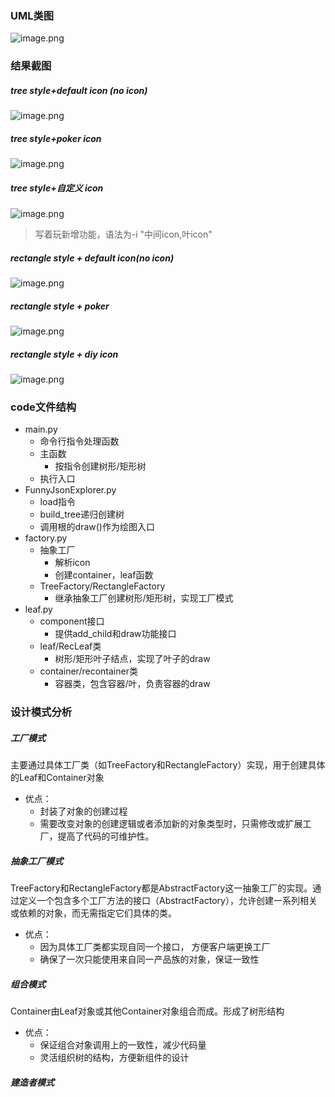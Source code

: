 <a name="MSP75"></a>
### UML类图
![image.png](https://cdn.nlark.com/yuque/0/2024/png/38921555/1718179635513-5e457c6b-6412-47e8-84fd-88a98c470909.png#averageHue=%23f5f5f5&clientId=uef824ae3-be2f-4&from=paste&height=590&id=ua7c711f9&originHeight=1180&originWidth=2612&originalType=binary&ratio=2&rotation=0&showTitle=false&size=260655&status=done&style=none&taskId=u216c7977-5378-47de-8ab1-da903185207&title=&width=1306)

<a name="lLBY5"></a>
### 结果截图
<a name="CmMTj"></a>
##### tree style+default icon (no icon)
![image.png](https://cdn.nlark.com/yuque/0/2024/png/38921555/1718180296158-258b42f1-4a19-4733-893a-c14656165f9e.png#averageHue=%23212326&clientId=uef824ae3-be2f-4&from=paste&height=237&id=uec001243&originHeight=473&originWidth=1204&originalType=binary&ratio=2&rotation=0&showTitle=false&size=64055&status=done&style=none&taskId=uceff5aaa-beaa-4f60-a806-0bf0697e41c&title=&width=602)
<a name="vLmDk"></a>
##### tree style+poker icon
![image.png](https://cdn.nlark.com/yuque/0/2024/png/38921555/1718180399773-2a49dab8-089c-4353-8826-09665c7ac30a.png#averageHue=%23212226&clientId=uef824ae3-be2f-4&from=paste&height=259&id=u26e4b75f&originHeight=517&originWidth=1249&originalType=binary&ratio=2&rotation=0&showTitle=false&size=72757&status=done&style=none&taskId=u4a2c88b7-1fc4-493d-a40d-aee7e75cfae&title=&width=624.5)
<a name="fQexS"></a>
##### tree style+自定义 icon
![image.png](https://cdn.nlark.com/yuque/0/2024/png/38921555/1718180311432-461c2276-016e-4815-aa97-bcde9ee2da1f.png#averageHue=%23212226&clientId=uef824ae3-be2f-4&from=paste&height=270&id=u54be80b3&originHeight=540&originWidth=1239&originalType=binary&ratio=2&rotation=0&showTitle=false&size=66593&status=done&style=none&taskId=u31e492cd-ed34-4fd6-b04e-ba9c1ee786a&title=&width=619.5)
> 写着玩新增功能，语法为-i "中间icon,叶icon"

<a name="sBa6m"></a>
##### rectangle style + default icon(no icon)
![image.png](https://cdn.nlark.com/yuque/0/2024/png/38921555/1718180537568-cc302bcd-6085-44de-8410-acdd521f0ac3.png#averageHue=%23232528&clientId=uef824ae3-be2f-4&from=paste&height=282&id=u72d5d141&originHeight=563&originWidth=1267&originalType=binary&ratio=2&rotation=0&showTitle=false&size=63577&status=done&style=none&taskId=ud592293c-e947-4e3d-82b2-145dd6b0d74&title=&width=633.5)
<a name="rQnBH"></a>
##### rectangle style + poker
![image.png](https://cdn.nlark.com/yuque/0/2024/png/38921555/1718180526480-cbeb5832-1bfb-4791-ab93-39eb6debfc94.png#averageHue=%23242529&clientId=uef824ae3-be2f-4&from=paste&height=261&id=u74d0940c&originHeight=521&originWidth=1251&originalType=binary&ratio=2&rotation=0&showTitle=false&size=62302&status=done&style=none&taskId=u3899278e-2bed-4170-88d7-fb59494a6b7&title=&width=625.5)
<a name="V0lUn"></a>
##### rectangle style + diy icon
![image.png](https://cdn.nlark.com/yuque/0/2024/png/38921555/1718180557991-04504404-7fed-427f-beb4-afc5db5d98ca.png#averageHue=%23242529&clientId=uef824ae3-be2f-4&from=paste&height=287&id=u58b2db89&originHeight=574&originWidth=1271&originalType=binary&ratio=2&rotation=0&showTitle=false&size=72483&status=done&style=none&taskId=ub653594f-82fb-4de2-99bd-d32495c10a6&title=&width=635.5)
<a name="YpG7N"></a>
### code文件结构

- main.py
   - 命令行指令处理函数
   - 主函数
      - 按指令创建树形/矩形树
   - 执行入口
- FunnyJsonExplorer.py
   - load指令
   - build_tree递归创建树
   - 调用根的draw()作为绘图入口
- factory.py
   - 抽象工厂
      - 解析icon
      - 创建container，leaf函数
   - TreeFactory/RectangleFactory
      - 继承抽象工厂创建树形/矩形树，实现工厂模式
- leaf.py
   - component接口
      - 提供add_child和draw功能接口
   - leaf/RecLeaf类
      - 树形/矩形叶子结点，实现了叶子的draw
   - container/recontainer类
      - 容器类，包含容器/叶，负责容器的draw
<a name="swVVE"></a>
### 设计模式分析
<a name="sOr8o"></a>
##### 工厂模式
主要通过具体工厂类（如TreeFactory和RectangleFactory）实现，用于创建具体的Leaf和Container对象

- 优点：
   -  封装了对象的创建过程
   -  需要改变对象的创建逻辑或者添加新的对象类型时，只需修改或扩展工厂，提高了代码的可维护性。  
<a name="ipXpf"></a>
##### 抽象工厂模式
TreeFactory和RectangleFactory都是AbstractFactory这一抽象工厂的实现。通过定义一个包含多个工厂方法的接口（AbstractFactory），允许创建一系列相关或依赖的对象，而无需指定它们具体的类。  

- 优点：
   -  因为具体工厂类都实现自同一个接口， 方便客户端更换工厂
   -  确保了一次只能使用来自同一产品族的对象，保证一致性
<a name="CyTRM"></a>
##### 组合模式
Container由Leaf对象或其他Container对象组合而成。形成了树形结构

- 优点：
   - 保证组合对象调用上的一致性，减少代码量
   - 灵活组织树的结构，方便新组件的设计
<a name="PlnTu"></a>
##### 建造者模式

